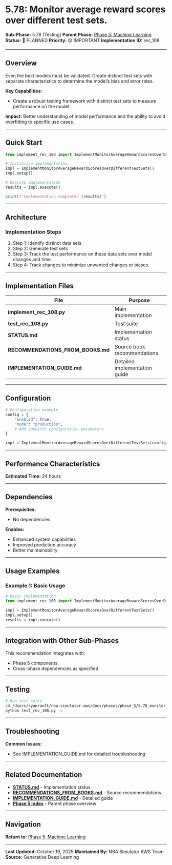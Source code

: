 # 5.78: Monitor average reward scores over different test sets.

**Sub-Phase:** 5.78 (Testing)
**Parent Phase:** [Phase 5: Machine Learning](../PHASE_5_INDEX.md)
**Status:** 🔵 PLANNED
**Priority:** 🟡 IMPORTANT
**Implementation ID:** rec_108

---

## Overview

Even the best models must be validated. Create distinct test sets with separate characteristics to determine the model’s bias and error rates.

**Key Capabilities:**
- Create a robust testing framework with distinct test sets to measure performance on the model.

**Impact:**
Better understanding of model performance and the ability to avoid overfitting to specific use cases.

---

## Quick Start

```python
from implement_rec_108 import ImplementMonitorAverageRewardScoresOverDifferentTestSets

# Initialize implementation
impl = ImplementMonitorAverageRewardScoresOverDifferentTestSets()
impl.setup()

# Execute implementation
results = impl.execute()

print(f"Implementation complete: {results}")
```

---

## Architecture

### Implementation Steps

1. Step 1: Identify distinct data sets
2. Step 2: Generate test sets
3. Step 3: Track the test performance on these data sets over model changes and time.
4. Step 4: Track changes to minimize unwanted changes or biases.

---

## Implementation Files

| File | Purpose |
|------|---------|
| **implement_rec_108.py** | Main implementation |
| **test_rec_108.py** | Test suite |
| **STATUS.md** | Implementation status |
| **RECOMMENDATIONS_FROM_BOOKS.md** | Source book recommendations |
| **IMPLEMENTATION_GUIDE.md** | Detailed implementation guide |

---

## Configuration

```python
# Configuration example
config = {
    "enabled": True,
    "mode": "production",
    # Add specific configuration parameters
}

impl = ImplementMonitorAverageRewardScoresOverDifferentTestSets(config=config)
```

---

## Performance Characteristics

**Estimated Time:** 24 hours

---

## Dependencies

**Prerequisites:**
- No dependencies

**Enables:**
- Enhanced system capabilities
- Improved prediction accuracy
- Better maintainability

---

## Usage Examples

### Example 1: Basic Usage

```python
# Basic implementation
from implement_rec_108 import ImplementMonitorAverageRewardScoresOverDifferentTestSets

impl = ImplementMonitorAverageRewardScoresOverDifferentTestSets()
impl.setup()
results = impl.execute()
```

---

## Integration with Other Sub-Phases

This recommendation integrates with:
- Phase 5 components
- Cross-phase dependencies as specified

---

## Testing

```bash
# Run test suite
cd /Users/ryanranft/nba-simulator-aws/docs/phases/phase_5/5.78_monitor_average_reward_scores_over_different_test_sets
python test_rec_108.py -v
```

---

## Troubleshooting

**Common Issues:**
- See IMPLEMENTATION_GUIDE.md for detailed troubleshooting

---

## Related Documentation

- **[STATUS.md](STATUS.md)** - Implementation status
- **[RECOMMENDATIONS_FROM_BOOKS.md](RECOMMENDATIONS_FROM_BOOKS.md)** - Source recommendations
- **[IMPLEMENTATION_GUIDE.md](IMPLEMENTATION_GUIDE.md)** - Detailed guide
- **[Phase 5 Index](../PHASE_5_INDEX.md)** - Parent phase overview

---

## Navigation

**Return to:** [Phase 5: Machine Learning](../PHASE_5_INDEX.md)

---

**Last Updated:** October 19, 2025
**Maintained By:** NBA Simulator AWS Team
**Source:** Generative Deep Learning
